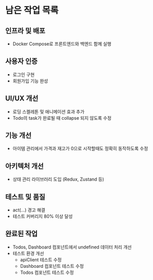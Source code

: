 # 남은 작업 목록

## 인프라 및 배포
- Docker Compose로 프론트엔드와 백엔드 함께 실행

## 사용자 인증
- 로그인 구현
- 회원가입 기능 완성

## UI/UX 개선
- 로딩 스켈레톤 및 애니메이션 효과 추가
- Todo의 task가 완료될 때 collapse 되지 않도록 수정

## 기능 개선
- 아이템 관리에서 가격과 재고가 0으로 시작할때도 정확히 동작하도록 수정

## 아키텍처 개선
- 상태 관리 라이브러리 도입 (Redux, Zustand 등)

## 테스트 및 품질
- act(...) 경고 해결
- 테스트 커버리지 80% 이상 달성

## 완료된 작업
- Todos, Dashboard 컴포넌트에서 undefined 데이터 처리 개선
- 테스트 환경 개선 
  - apiClient 테스트 수정
  - Dashboard 컴포넌트 테스트 수정
  - Todos 컴포넌트 테스트 수정